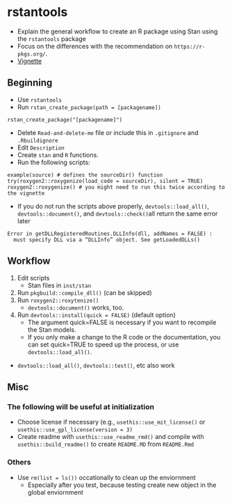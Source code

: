 # rstantools

* Explain the general workflow to create an R package using Stan using the `rstantools` package
* Focus on the differences with the recommendation on `https://r-pkgs.org/`.
* [Vignette](https://mc-stan.org/rstantools/articles/minimal-rstan-package.html)

## Beginning

* Use `rstantools`
* Run `rstan_create_package(path = [packagename])`

```
rstan_create_package("[packagename]")
```

* Delete `Read-and-delete-me` file or include this in `.gitignore` and `.Rbuildignore`
* Edit `Description`
* Create `stan` and `R` functions. 
* Run the following scripts:

```
example(source) # defines the sourceDir() function
try(roxygen2::roxygenize(load_code = sourceDir), silent = TRUE)
roxygen2::roxygenize() # you might need to run this twice according to the vignette
```
* If you do not run the scripts above properly, `devtools::load_all()`, `devtools::document()`, and `devtools::check()`all return the same error later

```
Error in getDLLRegisteredRoutines.DLLInfo(dll, addNames = FALSE) :   must specify DLL via a “DLLInfo” object. See getLoadedDLLs()
```


## Workflow
1. Edit scripts
	* Stan files in `inst/stan`
2. Run `pkgbuild::compile_dll()` (can be skipped)
3. Run `roxygen2::roxytenize()`
	* `devtools::document()` works, too. 
4. Run `devtools::install(quick = FALSE)` (default option)
	* The argument quick=FALSE is necessary if you want to recompile the Stan models. 
	*  If you only make a change to the R code or the documentation, you can set quick=TRUE to speed up the process, or use `devtools::load_all()`.

* `devtools::load_all()`, `devtools::test()`, etc also work

## Misc
### The following will be useful at initialization
* Choose license if necessary (e.g., `usethis::use_mit_license()` or `usethis::use_gpl_license(version = 3)`
* Create readme with `usethis::use_readme_rmd()` and compile with `usethis::build_readme()` to create `README.MD` from `README.Rmd`

### Others
* Use `rm(list = ls())` occationally to clean up the enviornment
	* Especially after you test, because testing create new object in the global enviornment 